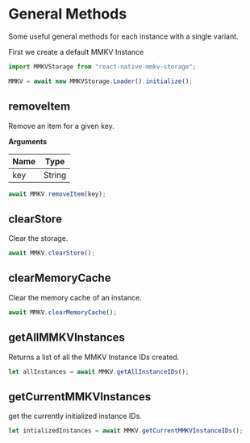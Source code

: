 # General Methods

Some useful general methods for each instance with a single variant.

First we create a default MMKV Instance

```js
import MMKVStorage from "react-native-mmkv-storage";

MMKV = await new MMKVStorage.Loader().initialize();
```

## removeItem

Remove an item for a given key.

**Arguments**

| Name | Type   |
| ---- | ------ |
| key  | String |

```js
await MMKV.removeItem(key);
```

## clearStore

Clear the storage.

```js
await MMKV.clearStore();
```

## clearMemoryCache

Clear the memory cache of an instance.

```js
await MMKV.clearMemoryCache();
```

## getAllMMKVInstances

Returns a list of all the MMKV Instance IDs created.

```js
let allInstances = await MMKV.getAllInstanceIDs();
```

## getCurrentMMKVInstances

get the currently initialized instance IDs.

```js
let intializedInstances = await MMKV.getCurrentMMKVInstanceIDs();
```
